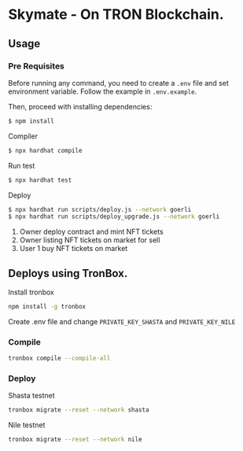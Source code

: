 # Skymate - On TRON Blockchain.

## Usage

### Pre Requisites

Before running any command, you need to create a `.env` file and set environment
variable. Follow the example in `.env.example`.

Then, proceed with installing dependencies:

```sh
$ npm install
```

Compiler

``` bash
$ npx hardhat compile
```

Run test

``` bash
$ npx hardhat test
```

Deploy

``` bash
$ npx hardhat run scripts/deploy.js --network goerli
$ npx hardhat run scripts/deploy_upgrade.js --network goerli
```


1. Owner deploy contract and mint NFT tickets 
2. Owner listing NFT tickets on market for sell
3. User 1 buy NFT tickets on market


## Deploys using TronBox.

Install tronbox

```sh
npm install -g tronbox
```

Create .env file and change `PRIVATE_KEY_SHASTA` and `PRIVATE_KEY_NILE`

### Compile

```sh
tronbox compile --compile-all
```

### Deploy


Shasta testnet

```sh
tronbox migrate --reset --network shasta
```

Nile testnet

```sh
tronbox migrate --reset --network nile
```
